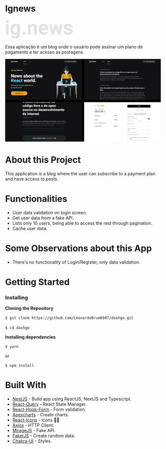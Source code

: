 # Ignews

<div>
  <img src="src/assets/readme/logo.svg">
</div>

Essa aplicação é um blog onde o usuário pode assinar um plano de pagamento e ter acesso as postagens.

<div>
  <img width="1100px" src="src/assets/readme/bannerReadme.png">
</div>

# About this Project

  This application is a blog where the user can subscribe to a payment plan and have access to posts.
  
# Functionalities

- User data validation on login screen.
- Get user data from a fake API.
- Lists only 10 users, being able to access the rest through pagination.
- Cache user data.

# Some Observations about this App

- There's no functionality of Login/Register, only data validation.

# Getting Started

### Installing

**Cloning the Repository**

```
$ git clone https://github.com/LeonardoBrum0907/dashgo.git

$ cd dashgo
```

**Installing dependencies**

```
$ yarn
```

_or_

```
$ npm install
```

# Built With

- [NextJS](https://nextjs.org/docs) - Build app using ReactJS, NextJS and Typescript.
- [React-Query](https://react-query-v2.tanstack.com/overview) - React State Manager.
- [React-Hook-Form](https://react-hook-form.com/get-started) - Form validation.
- [Apexcharts](https://apexcharts.com/docs/react-charts/) - Create charts.
- [React-Icons](https://react-icons.github.io/react-icons/) - Icons 👨‍💻
- [Axios](https://axios-http.com/docs/intro) - HTTP Client.
- [MirageJS](https://miragejs.com/docs/getting-started/introduction/) - Fake API.
- [FakerJS](https://fakerjs.dev/guide/) - Create random data.
- [Chakra-UI](https://chakra-ui.com/getting-started/nextjs-guide) - Styles.
